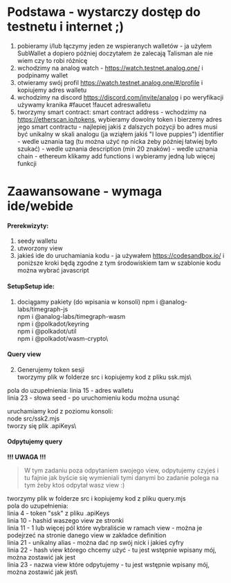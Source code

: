 # Podstawa - wystarczy dostęp do testnetu i internet ;)

1. pobieramy i/lub łączymy jeden ze wspieranych walletów - ja użyłem SubWallet a dopiero później doczytałem że zalecają Talisman ale nie wiem czy to robi różnicę
2. wchodzimy na analog watch - https://watch.testnet.analog.one/ i podpinamy wallet
3. otwieramy swój profil https://watch.testnet.analog.one/#/profile i kopiujemy adres walletu 
4. wchodzimy na discord https://discord.com/invite/analog i po weryfikacji używamy kranika #faucet !faucet adreswalletu
3. tworzymy smart contract:
smart contract address - wchodzimy na https://etherscan.io/tokens, wybieramy dowolny token i bierzemy adres jego smart contractu - najlepiej jakiś z dalszych pozycji bo adres musi być unikalny w skali analogu (ja wziąłem jakiś "I love puppies")
identifier - wedle uznania
tag (tu można użyć np nicka żeby później łatwiej było szukać) - wedle uznania
description (min 20 znaków) - wedle uznania
chain - ethereum
klikamy add functions i wybieramy jedną lub więcej funkcji

# Zaawansowane - wymaga ide/webide
#### Prerekwizyty:
1. seedy walletu
2. utworzony view
3. jakieś ide do uruchamiania kodu - ja używałem https://codesandbox.io/ i poniższe kroki będą zgodne z tym środowiskiem
   tam w szablonie kodu można wybrać javascript

#### SetupSetup ide:
1. dociągamy pakiety (do wpisania w konsoli)
   npm i @analog-labs/timegraph-js\
   npm i @analog-labs/timegraph-wasm\
   npm i @polkadot/keyring\
   npm i @polkadot/util\
   npm i @polkadot/wasm-crypto\

#### Query view
2. Generujemy token sesji\
tworzymy plik w folderze src i kopiujemy kod z pliku ssk.mjs\

pola do uzupełnienia:
linia 15 - adres walletu\
linia 23 - słowa seed - po uruchomieniu kodu można usunąć

uruchamiamy kod z poziomu konsoli:\
  node src/ssk2.mjs\
tworzy się plik .apiKeys\

#### Odpytujemy query
**!!! UWAGA !!!**
> W tym zadaniu poza odpytaniem swojego view, odpytujemy czyjeś i tu fajnie jak byście się wymieniali tymi danymi bo zadanie polega na tym żeby ktoś odpytał wasz view :)

tworzymy plik w folderze src i kopiujemy kod z pliku query.mjs\
pola do uzupełnienia:\
linia 4 - token "ssk" z pliku .apiKeys\
linia 10 - hashid waszego view ze stronki\
linia 11 - 1 lub więcej pól które wybraliście w ramach view - można je podejrzeć na stronie danego view w zakładce definition\
linia 21 - unikalny alias - można dać np swój nick i jakieś cyfry\
linia 22 - hash view którego chcemy użyć - tu jest wstępnie wpisany mój, można zostawić jak jest\
linia 23 - nazwa view które odpytujemy - tu jest wstępnie wpisany mój, można zostawić jak jest\
